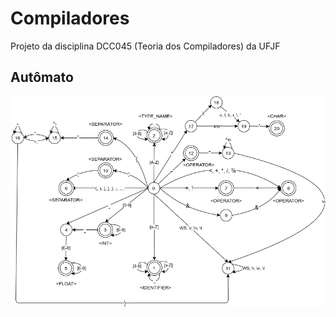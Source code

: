 # Compiladores
Projeto da disciplina DCC045 (Teoria dos Compiladores) da UFJF

## Autômato

![dfa](./img/dfa.png)
